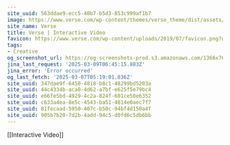 ```yaml
---
site_uuid: 563ddae9-ecc5-40b7-b5d3-853c999af1b7
image: https://www.verse.com/wp-content/themes/verse_theme/dist/assets/images/verse-social.jpg
site_name: Verse
title: Verse | Interactive Video
favicon: https://www.verse.com/wp-content/uploads/2019/07/favicon.png?optimize=low&dpr=2.0&auto=webp
tags:
- Creative
og_screenshot_url: https://og-screenshots-prod.s3.amazonaws.com/1366x768/80/false/9113afa3c92e1ca7ae76cf708a53c641c9187ee303f620a3ef4ef7afffd59b47.jpeg
jina_last_request: '2025-03-09T06:45:15.883Z'
jina_error: 'Error occurred'
og_last_fetch: '2025-03-07T05:19:01.836Z'
site_uuid: 347dae9f-6450-4818-b8c1-48299bd5203a
site_uuid: 44c4334b-aca0-4d62-a7bf-e625f5e79bc4
site_uuid: e66fe5bd-4929-4c2a-824f-601ce58e6352
site_uuid: c633a4ea-8e5c-4543-ba51-4814e0aec7f7
site_uuid: 81fecaad-5950-407c-b50c-94bf4d150a4f
site_uuid: 905b7b20-7d2b-4add-94c5-d0fd6c5db6bb
---
```

[[Interactive Video]]
